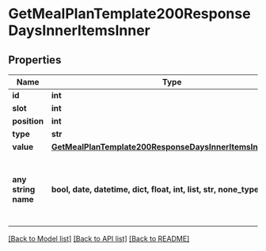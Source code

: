 # GetMealPlanTemplate200ResponseDaysInnerItemsInner


## Properties
Name | Type | Description | Notes
------------ | ------------- | ------------- | -------------
**id** | **int** |  | 
**slot** | **int** |  | 
**position** | **int** |  | 
**type** | **str** |  | 
**value** | [**GetMealPlanTemplate200ResponseDaysInnerItemsInnerValue**](GetMealPlanTemplate200ResponseDaysInnerItemsInnerValue.md) |  | [optional] 
**any string name** | **bool, date, datetime, dict, float, int, list, str, none_type** | any string name can be used but the value must be the correct type | [optional]

[[Back to Model list]](../README.md#documentation-for-models) [[Back to API list]](../README.md#documentation-for-api-endpoints) [[Back to README]](../README.md)


